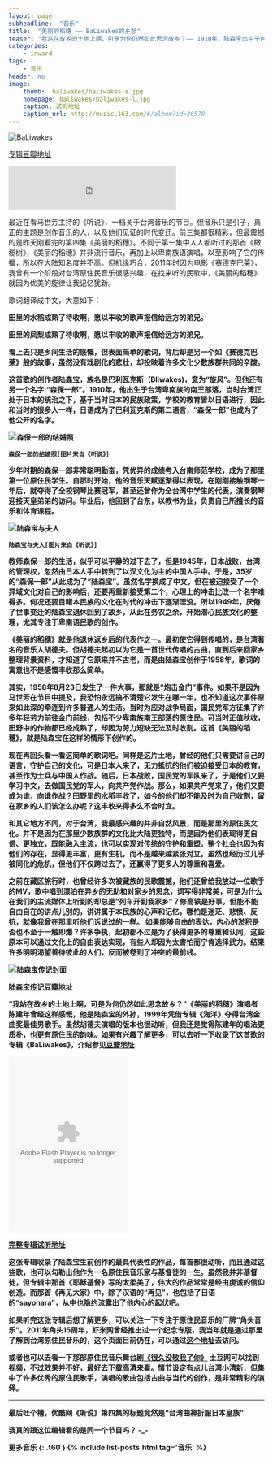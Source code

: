 ```yaml
---
layout: page
subheadline:  "音乐"
title:  "美丽的稻穗 —— BaLiwakes的乡愁"
teaser: "我站在故乡的土地上啊，可是为何仍然如此思念故乡？—— 1910年，陆森宝出生于台湾卑南族的南王部落，族名是巴利瓦克斯（Baliwakes)，意为旋风。但他还有另一个名字:森保一郎。"
categories:
    - inward
tags:
    - 音乐
header: no
image:
    thumb:  baliwakes/baliwakes-s.jpg
    homepage: baliwakes/baliwakes-l.jpg
    caption: 试听地址
    caption_url: http://music.163.com/#/album?id=36570
---
```


<img src="{{ site.url}}/images/baliwakes/baliwakes-l.jpg" alt="BaLiwakes">

<p><a href="http://music.douban.com/subject/6892590/">专辑豆瓣地址</a></p>

<div>
	<iframe frameborder="no" border="0" marginwidth="0" marginheight="0" width=330 height=86 src="http://music.163.com/outchain/player?type=2&id=369202&auto=0&height=66"></iframe>
</div>


最近在看马世芳主持的《听说》，一档关于台湾音乐的节目。但音乐只是引子，真正的主题是创作音乐的人，以及他们见证的时代变迁。前三集都很精彩，但最震撼的是昨天刚看完的第四集《美丽的稻穗》。不同于第一集中人人都听过的那首《橄榄树》，《美丽的稻穗》并非流行音乐，再加上以卑南族语演唱，以至影响了它的传播，所以在大陆知名度并不高。但机缘巧合，2011年时因为电影[《赛德克巴莱》](http://movie.douban.com/subject/3993559/)，我曾有一个阶段对台湾原住民音乐很感兴趣，在找来听的民歌中，《美丽的稻穗》就因为优美的旋律让我记忆犹新。

歌词翻译成中文，大意如下：

<strong>田里的水稻成熟了待收啊，愿以丰收的歌声报信给远方的弟兄。

<strong>田里的凤梨成熟了待收啊，愿以丰收的歌声报信给远方的弟兄。

看上去只是乡间生活的感慨，但表面简单的歌词，背后却是另一个如《赛德克巴莱》般的故事，虽然没有戏剧化的悲壮，却投映着许多文化少数族群共同的辛酸。

这首歌的创作者陆森宝，族名是巴利瓦克斯（Bliwakes)，意为“旋风”。但他还有另一个名字:“森保一郎”。1910年，他出生于台湾卑南族的南王部落，当时台湾正处于日本的统治之下，基于当时日本的民族政策，学校的教育皆以日语进行，因此和当时的很多人一样，日语成为了巴利瓦克斯的第二语言，“森保一郎”也成为了他公开的名字。

<img src="{{ site.url}}/images/baliwakes/baliwakes.jpg" alt="森保一郎的结婚照">

~~~
森保一郎的结婚照[图片来自《听说》]
~~~

少年时期的森保一郎非常聪明勤奋，凭优异的成绩考入台南师范学校，成为了那里第一位原住民学生。自那时开始，他的音乐天赋逐渐得以表现，在刚刚接触钢琴一年后，就夺得了全校钢琴比赛冠军，甚至还曾作为全台湾中学生的代表，演奏钢琴迎接天皇弟弟的访问。毕业后，他回到了台东，以教书为业，负责自己所擅长的音乐和体育课程。

<img src="{{ site.url}}/images/baliwakes/baliwakes-1.jpg" alt="陆森宝与夫人">

~~~
陆森宝与夫人[图片来自《听说》]
~~~

教师森保一郎的生活，似乎可以平静的过下去了，但是1945年，日本战败，台湾的管理权，忽然由日本人手中转到了以汉文化为主的中国人手中。于是，35岁的“森保一郎”从此成为了“陆森宝”。虽然名字换成了中文，但在被迫接受了一个异域文化对自己的影响后，还要再重新接受第二个，心理上的冲击比改一个名字难得多。何况还要目睹本民族的文化在时代的冲击下逐渐湮没。所以1949年，厌倦了世事变迁的陆森宝退休回到了故乡，从此在务农之余，开始潜心民族文化的整理，尤其专注于卑南语民歌的创作。

《美丽的稻穗》就是他退休返乡后的代表作之一。最初使它得到传唱的，是台湾著名的音乐人胡德夫。但胡德夫起初以为它是一首世代传唱的古曲，直到后来回家乡整理背景资料，才知道了它原来并不古老，而是由陆森宝创作于1958年，歌词的寓意也不是感慨丰收那么简单。

其实，1958年8月23日发生了一件大事，那就是“炮击金门”事件。如果不是因为马世芳在节目中提及，我恐怕永远搞不清楚它发生在哪一年，也不知道这次事件原来如此深的牵连到许多普通人的生活。当时为应对战争局面，国民党军方征集了许多年轻劳力前往金门前线，包括不少卑南族南王部落的原住民。可当时正值秋收，田野中的作物都已经成熟了，却因为劳力短缺无法及时收割。这首《美丽的稻穗》，就是陆森宝在这样的情形下创作的。

现在再回头看一看这简单的歌词吧。同样是这片土地，曾经的他们只需要讲自己的语言，守护自己的文化，可是日本人来了，无力抵抗的他们被迫接受日本的教育，甚至作为士兵与中国人作战。随后，日本战败，国民党的军队来了，于是他们又要学习中文，去做国民党的军人，向共产党作战。那么，如果共产党来了，他们又要成为谁，向谁作战？田野里的水稻丰收了，如今的他们却不能及时为自己收割，留在家乡的人们该怎么办呢？这丰收来得多么不合时宜。

和其它地方不同，对于台湾，我最感兴趣的并非自然风景，而是那里的原住民文化。并不是因为在那里少数族群的文化比大陆更独特，而是因为他们表现得更自信、更独立，既能融入主流，也可以实现对传统的守护和重塑。整个社会也因为有他们的存在，显得更丰富，更有生机，而不是越来越紧张对立。虽然也经历过几乎被同化的危机，但他们不仅跨过去了，还赢得了更多人的尊重和喜爱。

之前在藏区旅行时，也曾经许多次被藏族的民歌震撼，他们还曾给我放过一位歌手的MV，歌中唱到漂泊在异乡的无助和对家乡的思念，词写得非常美，可是为什么在我们的主流媒体上听到的却总是“列车开到我家乡”？修高铁是好事，但能不能自由自在的讲点儿别的，讲讲属于本民族的心声和记忆，哪怕是迷茫、悲愤、反抗，就像我曾在那里听他们诉说过的一样。 如果能够自由的表达，内心的淤积是否也不至于一触即爆？许多争执，起初都不过是为了获得更多的尊重和认同，这些原本可以通过文化上的自由表达实现，有些人却因为太害怕而宁肯选择武力。结果许多明明渴望善待彼此的人们，反而被卷到了冲突的最前线。

<img src="{{ site.url}}/images/baliwakes/baliwakes-4.jpg" alt="陆森宝传记封面">
<p><a href="http://book.douban.com/subject/25782478/">陆森宝传记豆瓣地址</a></p>

“我站在故乡的土地上啊，可是为何仍然如此思念故乡？”《美丽的稻穗》演唱者陈建年曾经这样感慨，他是陆森宝的外孙，1999年凭借专辑《海洋》夺得台湾金曲奖最佳男歌手。虽然胡德夫演唱的版本也很动听，但我还是觉得陈建年的唱法更质朴，也更有原住民的韵味。如果有兴趣了解更多，可以去听一下收录了这首歌的专辑《BaLiwakes》，介绍参见[豆瓣地址](http://music.douban.com/subject/6892590/)

<div>
	<embed src="http://www.xiami.com/widget/39977537_471219_235_346_FF8719_494949/albumPlayer.swf" type="application/x-shockwave-flash" width="235" height="346" wmode="transparent"></embed>
</div>
<p><a href="http://www.xiami.com/album/471219?spm=a1z1s.3521865.1997177565.2.oKKAvD&from=searchsubject">完整专辑试听地址</a></p>	

这张专辑收录了陆森宝生前创作的最具代表性的作品，每首都很动听，而且通过这些歌，也可以勾勒出他作为一名原住民音乐家与基督徒的一生。虽然我并非基督徒，但专辑中那首《耶稣基督》写的太柔美了，伟大的作品常常是经由虔诚的信仰创造。而那首《再见大家》中，除了汉语的“再见”，也包括了日语的“sayonara”，从中也隐约流露出了他内心的起伏吧。

如果听完这张专辑后想了解更多，可以关注一下专注于原住民音乐的厂牌“角头音乐”。2011年角头15周年，虾米网曾经推出过一个纪念专版，我当年就是通过那里了解到台湾原住民音乐的，这个页面目前仍在，可以通过[这个地址](http://www.xiami.com/event/tcm)去访问。

或者也可以去看一下那部原住民音乐舞台剧[《很久没敬我了你》](http://movie.douban.com/subject/6829660/) 土豆网可以找到视频，不过效果并不好，最好去下载高清来看。情节设定有点儿台湾小清新，但集中了许多优秀的原住民歌手，演唱的歌曲包括古曲与当代的创作，是非常精彩的演绎。

<hr>

最后吐个槽，优酷网《听说》第四集的标题竟然是“台湾曲神折服日本皇族” 

我真的跟这位编辑看的是同一个节目吗？ -_-

<strong>更多音乐</strong>
{: .t60 }
{% include list-posts.html tag='音乐' %}